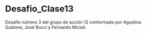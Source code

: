 # Desafio_Clase13

Desafío número 3 del grupo de acción 12 conformado por Agustina Guidone, José Bocci y Fernando Micieli.
